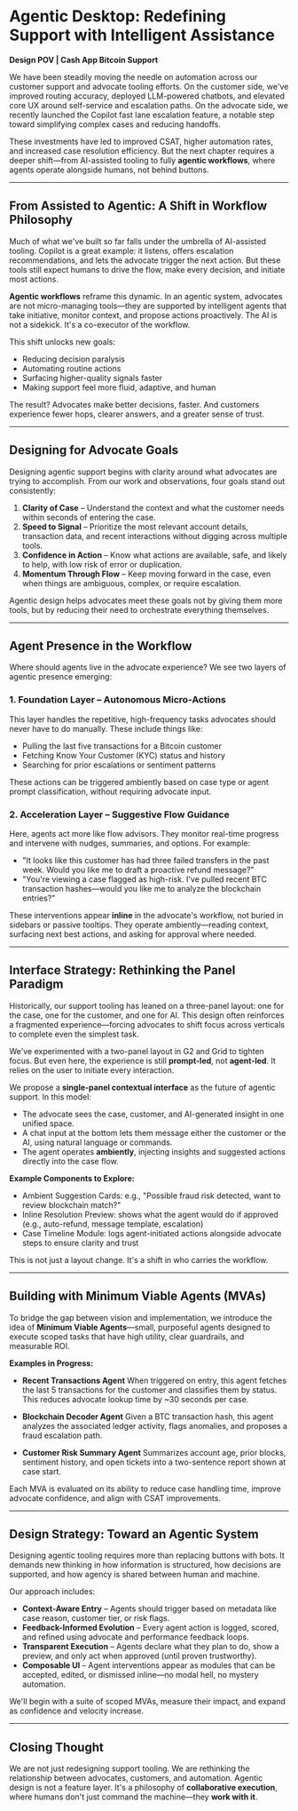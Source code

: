 # Agentic Desktop: Redefining Support with Intelligent Assistance

**Design POV | Cash App Bitcoin Support**

We have been steadily moving the needle on automation across our customer support and advocate tooling efforts. On the customer side, we've improved routing accuracy, deployed LLM-powered chatbots, and elevated core UX around self-service and escalation paths. On the advocate side, we recently launched the Copilot fast lane escalation feature, a notable step toward simplifying complex cases and reducing handoffs.

These investments have led to improved CSAT, higher automation rates, and increased case resolution efficiency. But the next chapter requires a deeper shift—from AI-assisted tooling to fully **agentic workflows**, where agents operate alongside humans, not behind buttons.

---

## From Assisted to Agentic: A Shift in Workflow Philosophy

Much of what we've built so far falls under the umbrella of AI-assisted tooling. Copilot is a great example: it listens, offers escalation recommendations, and lets the advocate trigger the next action. But these tools still expect humans to drive the flow, make every decision, and initiate most actions.

**Agentic workflows** reframe this dynamic. In an agentic system, advocates are not micro-managing tools—they are supported by intelligent agents that take initiative, monitor context, and propose actions proactively. The AI is not a sidekick. It's a co-executor of the workflow.

This shift unlocks new goals:

* Reducing decision paralysis
* Automating routine actions
* Surfacing higher-quality signals faster
* Making support feel more fluid, adaptive, and human

The result? Advocates make better decisions, faster. And customers experience fewer hops, clearer answers, and a greater sense of trust.

---

## Designing for Advocate Goals

Designing agentic support begins with clarity around what advocates are trying to accomplish. From our work and observations, four goals stand out consistently:

1. **Clarity of Case** – Understand the context and what the customer needs within seconds of entering the case.
2. **Speed to Signal** – Prioritize the most relevant account details, transaction data, and recent interactions without digging across multiple tools.
3. **Confidence in Action** – Know what actions are available, safe, and likely to help, with low risk of error or duplication.
4. **Momentum Through Flow** – Keep moving forward in the case, even when things are ambiguous, complex, or require escalation.

Agentic design helps advocates meet these goals not by giving them more tools, but by reducing their need to orchestrate everything themselves.

---

## Agent Presence in the Workflow

Where should agents live in the advocate experience? We see two layers of agentic presence emerging:

### 1. **Foundation Layer** – Autonomous Micro-Actions

This layer handles the repetitive, high-frequency tasks advocates should never have to do manually. These include things like:

* Pulling the last five transactions for a Bitcoin customer
* Fetching Know Your Customer (KYC) status and history
* Searching for prior escalations or sentiment patterns

These actions can be triggered ambiently based on case type or agent prompt classification, without requiring advocate input.

### 2. **Acceleration Layer** – Suggestive Flow Guidance

Here, agents act more like flow advisors. They monitor real-time progress and intervene with nudges, summaries, and options. For example:

* "It looks like this customer has had three failed transfers in the past week. Would you like me to draft a proactive refund message?"
* "You're viewing a case flagged as high-risk. I've pulled recent BTC transaction hashes—would you like me to analyze the blockchain entries?"

These interventions appear **inline** in the advocate's workflow, not buried in sidebars or passive tooltips. They operate ambiently—reading context, surfacing next best actions, and asking for approval where needed.

---

## Interface Strategy: Rethinking the Panel Paradigm

Historically, our support tooling has leaned on a three-panel layout: one for the case, one for the customer, and one for AI. This design often reinforces a fragmented experience—forcing advocates to shift focus across verticals to complete even the simplest task.

We've experimented with a two-panel layout in G2 and Grid to tighten focus. But even here, the experience is still **prompt-led**, not **agent-led**. It relies on the user to initiate every interaction.

We propose a **single-panel contextual interface** as the future of agentic support. In this model:

* The advocate sees the case, customer, and AI-generated insight in one unified space.
* A chat input at the bottom lets them message either the customer or the AI, using natural language or commands.
* The agent operates **ambiently**, injecting insights and suggested actions directly into the case flow.

**Example Components to Explore:**

* Ambient Suggestion Cards: e.g., "Possible fraud risk detected, want to review blockchain match?"
* Inline Resolution Preview: shows what the agent would do if approved (e.g., auto-refund, message template, escalation)
* Case Timeline Module: logs agent-initiated actions alongside advocate steps to ensure clarity and trust

This is not just a layout change. It's a shift in who carries the workflow.

---

## Building with Minimum Viable Agents (MVAs)

To bridge the gap between vision and implementation, we introduce the idea of **Minimum Viable Agents**—small, purposeful agents designed to execute scoped tasks that have high utility, clear guardrails, and measurable ROI.

**Examples in Progress:**

* **Recent Transactions Agent**
  When triggered on entry, this agent fetches the last 5 transactions for the customer and classifies them by status. This reduces advocate lookup time by ~30 seconds per case.

* **Blockchain Decoder Agent**
  Given a BTC transaction hash, this agent analyzes the associated ledger activity, flags anomalies, and proposes a fraud escalation path.

* **Customer Risk Summary Agent**
  Summarizes account age, prior blocks, sentiment history, and open tickets into a two-sentence report shown at case start.

Each MVA is evaluated on its ability to reduce case handling time, improve advocate confidence, and align with CSAT improvements.

---

## Design Strategy: Toward an Agentic System

Designing agentic tooling requires more than replacing buttons with bots. It demands new thinking in how information is structured, how decisions are supported, and how agency is shared between human and machine.

Our approach includes:

* **Context-Aware Entry** – Agents should trigger based on metadata like case reason, customer tier, or risk flags.
* **Feedback-Informed Evolution** – Every agent action is logged, scored, and refined using advocate and performance feedback loops.
* **Transparent Execution** – Agents declare what they plan to do, show a preview, and only act when approved (until proven trustworthy).
* **Composable UI** – Agent interventions appear as modules that can be accepted, edited, or dismissed inline—no modal hell, no mystery automation.

We'll begin with a suite of scoped MVAs, measure their impact, and expand as confidence and velocity increase.

---

## Closing Thought

We are not just redesigning support tooling. We are rethinking the relationship between advocates, customers, and automation. Agentic design is not a feature layer. It's a philosophy of **collaborative execution**, where humans don't just command the machine—they **work with it**. 